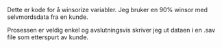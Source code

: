 Dette er kode for å winsorize variabler.
Jeg bruker en 90% winsor med selvmordsdata fra en kunde. 

Prosessen er veldig enkel og avslutningsvis skriver jeg ut dataen i en .sav file som etterspurt av kunde.
